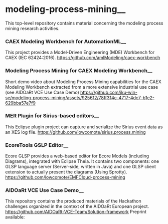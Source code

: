 # modeling-process-mining__

This top-level repository contains material concerning the modeling process mining research activities.

### CAEX Modeling Workbench for AutomationML__
This project provides a Model-Driven Engineering (MDE) Workbench for CAEX (IEC 62424:2016).
https://github.com/amlModeling/caex-workbench

### Modeling Process Mining for CAEX Modeling Workbench__
Short demo video about Modeling Process Mining capabilities for the CAEX Modeling Workbench extracted from a more extensive industrial use case (see AIDOaRt VCE Use Case Demo)
https://github.com/jku-win-se/modeling-process-mining/assets/925612/78ff314c-4717-4dc7-b1e2-629bba57e7f9


### MER Plugin for Sirius-based editors__
This Eclipse plugin project can capture and serialize the Sirius event data as an XES log file.
https://github.com/lowcomote/sirius.process.mining

### EcoreTools GSLP Editor__
Ecore GLSP provides a web-based editor for Ecore Models (including Diagrams), integrated with Eclipse Theia. It contains two components: one GLSP language server (Server-side, written in Java) and one GLSP client extension to actually present the diagrams (Using Sprotty).
https://github.com/lowcomote/EMFCloud-process-mining

### AIDOaRt VCE Use Case Demo__
This repository contains the produced materials of the Hackathon challenges organized in the context of the AIDOaRt European project.
https://github.com/AIDOaRt-VCE-Team/Solution-framework
Preprint available:
